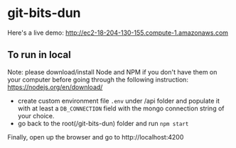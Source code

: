 # git-bits-dun

Here's a live demo: http://ec2-18-204-130-155.compute-1.amazonaws.com

## To run in local
Note: please download/install Node and NPM if you don't have them on your computer before going through the following instruction: https://nodejs.org/en/download/
- create custom environment file `.env` under /api folder and populate it with at least a `DB_CONNECTION` field with the mongo connection string of your choice.
- go back to the root(/git-bits-dun) folder and run `npm start` 

Finally, open up the browser and go to http://localhost:4200
